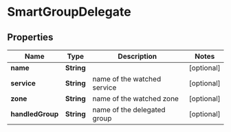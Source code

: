 
# SmartGroupDelegate

## Properties
Name | Type | Description | Notes
------------ | ------------- | ------------- | -------------
**name** | **String** |  |  [optional]
**service** | **String** | name of the watched service |  [optional]
**zone** | **String** | name of the watched zone |  [optional]
**handledGroup** | **String** | name of the delegated group |  [optional]



